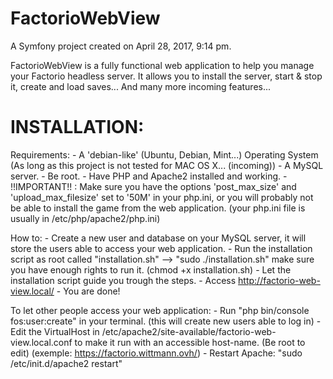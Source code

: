 FactorioWebView
===============

A Symfony project created on April 28, 2017, 9:14 pm.

FactorioWebView is a fully functional web application to help you manage your Factorio headless server.
It allows you to install the server, start & stop it, create and load saves... And many more incoming features...

INSTALLATION:
=============

Requirements:
        - A 'debian-like' (Ubuntu, Debian, Mint...) Operating System
          (As long as this project is not tested for MAC OS X... (incoming))
        - A MySQL server.
        - Be root.
        - Have PHP and Apache2 installed and working.
        - !!IMPORTANT!! : Make sure you have the options 'post_max_size' and 'upload_max_filesize' set to '50M' in your php.ini,
          or you will probably not be able to install the game from the web application.
          (your php.ini file is usually in /etc/php/apache2/php.ini)

How to:
        - Create a new user and database on your MySQL server, it will store the users able to access your web application.
        - Run the installation script as root called "installation.sh"
          --> "sudo ./installation.sh" make sure you have enough rights to run it. (chmod +x installation.sh)
        - Let the installation script guide you trough the steps.
        - Access http://factorio-web-view.local/
        - You are done!
 
To let other people access your web application:
        - Run "php bin/console fos:user:create" in your terminal. (this will create new users able to log in)
        - Edit the VirtualHost in /etc/apache2/site-available/factorio-web-view.local.conf
          to make it run with an accessible host-name. (Be root to edit) (exemple: https://factorio.wittmann.ovh/)
        - Restart Apache: "sudo /etc/init.d/apache2 restart"
